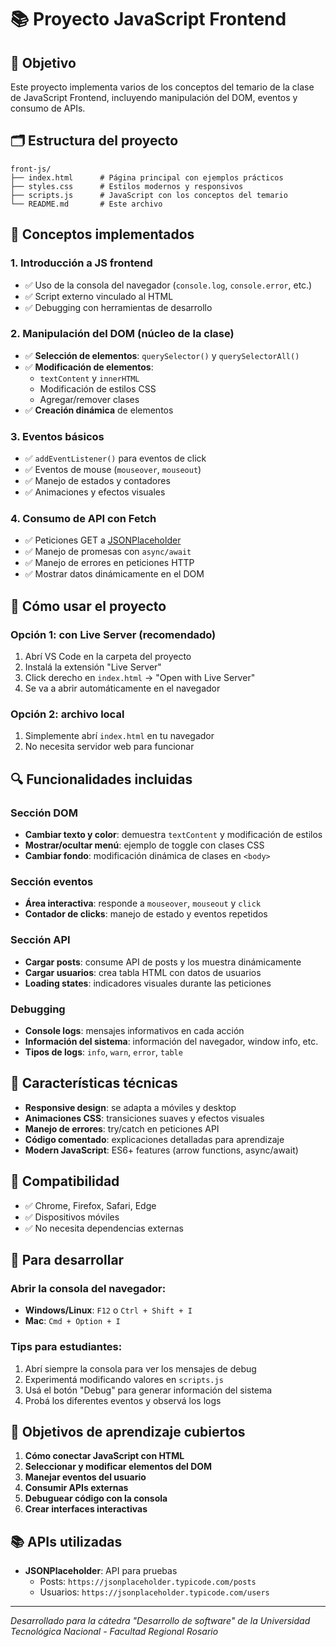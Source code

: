 # 📚 Proyecto JavaScript Frontend

## 🎯 Objetivo
Este proyecto implementa varios de los conceptos del temario de la clase de JavaScript Frontend, incluyendo manipulación del DOM, eventos y consumo de APIs.

## 🗂️ Estructura del proyecto
```
front-js/
├── index.html      # Página principal con ejemplos prácticos
├── styles.css      # Estilos modernos y responsivos
├── scripts.js      # JavaScript con los conceptos del temario
└── README.md       # Este archivo
```

## 📖 Conceptos implementados

### 1. **Introducción a JS frontend**
- ✅ Uso de la consola del navegador (`console.log`, `console.error`, etc.)
- ✅ Script externo vinculado al HTML
- ✅ Debugging con herramientas de desarrollo

### 2. **Manipulación del DOM (núcleo de la clase)**
- ✅ **Selección de elementos**: `querySelector()` y `querySelectorAll()`
- ✅ **Modificación de elementos**: 
  - `textContent` y `innerHTML`
  - Modificación de estilos CSS
  - Agregar/remover clases
- ✅ **Creación dinámica** de elementos

### 3. **Eventos básicos**
- ✅ `addEventListener()` para eventos de click
- ✅ Eventos de mouse (`mouseover`, `mouseout`)
- ✅ Manejo de estados y contadores
- ✅ Animaciones y efectos visuales

### 4. **Consumo de API con Fetch**
- ✅ Peticiones GET a [JSONPlaceholder](https://jsonplaceholder.typicode.com/)
- ✅ Manejo de promesas con `async/await`
- ✅ Manejo de errores en peticiones HTTP
- ✅ Mostrar datos dinámicamente en el DOM

## 🚀 Cómo usar el proyecto

### Opción 1: con Live Server (recomendado)
1. Abrí VS Code en la carpeta del proyecto
2. Instalá la extensión "Live Server"
3. Click derecho en `index.html` → "Open with Live Server"
4. Se va a abrir automáticamente en el navegador

### Opción 2: archivo local
1. Simplemente abrí `index.html` en tu navegador
2. No necesita servidor web para funcionar

## 🔍 Funcionalidades incluidas

### **Sección DOM**
- **Cambiar texto y color**: demuestra `textContent` y modificación de estilos
- **Mostrar/ocultar menú**: ejemplo de toggle con clases CSS
- **Cambiar fondo**: modificación dinámica de clases en `<body>`

### **Sección eventos**
- **Área interactiva**: responde a `mouseover`, `mouseout` y `click`
- **Contador de clicks**: manejo de estado y eventos repetidos

### **Sección API**
- **Cargar posts**: consume API de posts y los muestra dinámicamente
- **Cargar usuarios**: crea tabla HTML con datos de usuarios
- **Loading states**: indicadores visuales durante las peticiones

### **Debugging**
- **Console logs**: mensajes informativos en cada acción
- **Información del sistema**: información del navegador, window info, etc.
- **Tipos de logs**: `info`, `warn`, `error`, `table`

## 🎨 Características técnicas

- **Responsive design**: se adapta a móviles y desktop
- **Animaciones CSS**: transiciones suaves y efectos visuales
- **Manejo de errores**: try/catch en peticiones API
- **Código comentado**: explicaciones detalladas para aprendizaje
- **Modern JavaScript**: ES6+ features (arrow functions, async/await)

## 📱 Compatibilidad
- ✅ Chrome, Firefox, Safari, Edge
- ✅ Dispositivos móviles
- ✅ No necesita dependencias externas

## 🔧 Para desarrollar

### Abrir la consola del navegador:
- **Windows/Linux**: `F12` o `Ctrl + Shift + I`
- **Mac**: `Cmd + Option + I`

### Tips para estudiantes:
1. Abrí siempre la consola para ver los mensajes de debug
2. Experimentá modificando valores en `scripts.js`
3. Usá el botón "Debug" para generar información del sistema
4. Probá los diferentes eventos y observá los logs

## 🎯 Objetivos de aprendizaje cubiertos

1. **Cómo conectar JavaScript con HTML**
2. **Seleccionar y modificar elementos del DOM**
3. **Manejar eventos del usuario**
4. **Consumir APIs externas**
5. **Debuguear código con la consola**
6. **Crear interfaces interactivas**

## 📚 APIs utilizadas

- **JSONPlaceholder**: API para pruebas
  - Posts: `https://jsonplaceholder.typicode.com/posts`
  - Usuarios: `https://jsonplaceholder.typicode.com/users`

---

*Desarrollado para la cátedra "Desarrollo de software" de la Universidad Tecnológica Nacional - Facultad Regional Rosario*